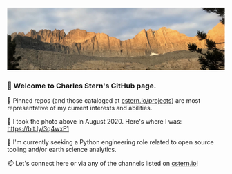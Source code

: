 ![sunrise photo](https://github.com/cisaacstern/cisaacstern/blob/main/sunrise.jpeg)
### 👋 Welcome to Charles Stern's GitHub page.

📌 Pinned repos (and those cataloged at [cstern.io/projects](https://cstern.io/projects)) are most representative of my current interests and abilities.

📸 I took the photo above in August 2020. Here's where I was: https://bit.ly/3q4wxF1

🔭 I'm currently seeking a Python engineering role related to open source tooling and/or earth science analytics.

📫 Let's connect here or via any of the channels listed on [cstern.io](https://cstern.io)!

<!--
**cisaacstern/cisaacstern** is a ✨ _special_ ✨ repository because its `README.md` (this file) appears on your GitHub profile.

Here are some ideas to get you started:

- 🔭 I’m currently working on ...
- 🌱 I’m currently learning ...
- 👯 I’m looking to collaborate on ...
- 🤔 I’m looking for help with ...
- 💬 Ask me about ...
- 📫 How to reach me: ...
- 😄 Pronouns: he/him
- ⚡ Fun fact: ...
-->
